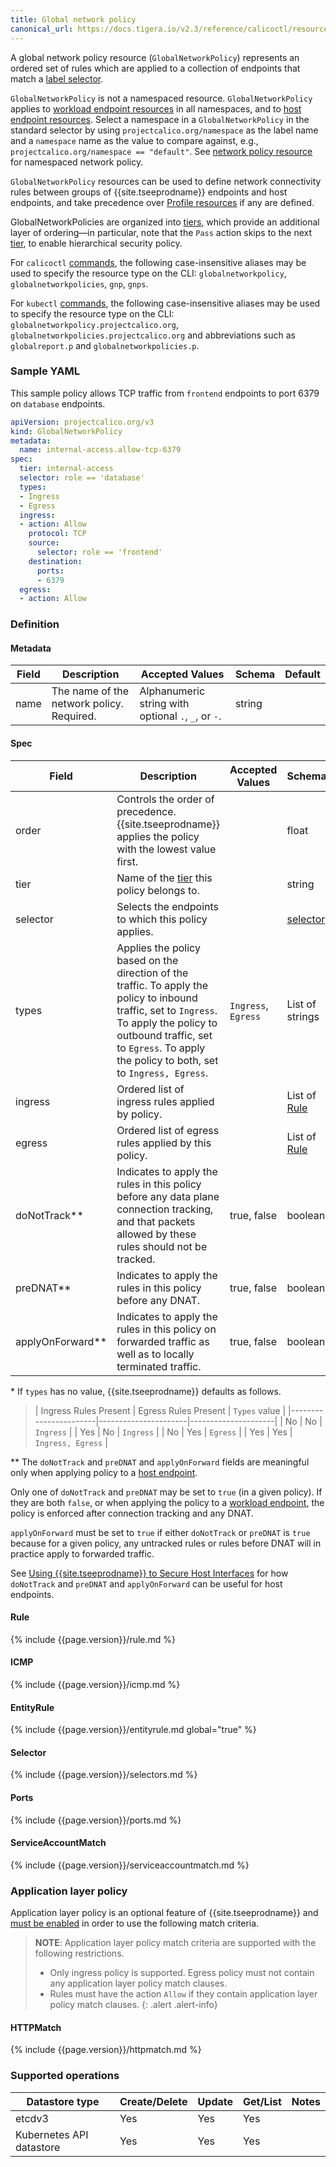 ```yaml
---
title: Global network policy
canonical_url: https://docs.tigera.io/v2.3/reference/calicoctl/resources/globalnetworkpolicy
---
```


A global network policy resource (`GlobalNetworkPolicy`) represents an ordered set of rules which are applied
to a collection of endpoints that match a [label selector](#selector).

`GlobalNetworkPolicy` is not a namespaced resource. `GlobalNetworkPolicy` applies to [workload endpoint resources]({{site.url}}/{{page.version}}/reference/resources/workloadendpoint) in all namespaces, and to [host endpoint resources]({{site.url}}/{{page.version}}/reference/resources/hostendpoint).
Select a namespace in a `GlobalNetworkPolicy` in the standard selector by using
`projectcalico.org/namespace` as the label name and a `namespace` name as the
value to compare against, e.g., `projectcalico.org/namespace == "default"`.
See [network policy resource]({{site.url}}/{{page.version}}/reference/resources/networkpolicy) for namespaced network policy.

`GlobalNetworkPolicy` resources can be used to define network connectivity rules between groups of {{site.tseeprodname}} endpoints and host endpoints, and
take precedence over [Profile resources]({{site.url}}/{{page.version}}/reference/resources/profile) if any are defined.

GlobalNetworkPolicies are organized into [tiers]({{site.url}}/{{page.version}}/reference/resources/tier), which provide an additional layer of ordering—in particular, note that the `Pass` action skips to the
next [tier]({{site.url}}/{{page.version}}/reference/resources/tier), to enable hierarchical security policy.

For `calicoctl` [commands]({{site.url}}/{{page.version}}/reference/calicoctl/), the following case-insensitive aliases
may be used to specify the resource type on the CLI:
`globalnetworkpolicy`, `globalnetworkpolicies`, `gnp`, `gnps`.

For `kubectl` [commands](https://kubernetes.io/docs/reference/kubectl/overview/), the following case-insensitive aliases
may be used to specify the resource type on the CLI:
`globalnetworkpolicy.projectcalico.org`, `globalnetworkpolicies.projectcalico.org` and abbreviations such as
`globalreport.p` and `globalnetworkpolicies.p`.

### Sample YAML

This sample policy allows TCP traffic from `frontend` endpoints to port 6379 on
`database` endpoints.

```yaml
apiVersion: projectcalico.org/v3
kind: GlobalNetworkPolicy
metadata:
  name: internal-access.allow-tcp-6379
spec:
  tier: internal-access
  selector: role == 'database'
  types:
  - Ingress
  - Egress
  ingress:
  - action: Allow
    protocol: TCP
    source:
      selector: role == 'frontend'
    destination:
      ports:
      - 6379
  egress:
  - action: Allow
```

### Definition

#### Metadata

| Field | Description                               | Accepted Values                                     | Schema | Default |
|-------|-------------------------------------------|-----------------------------------------------------|--------|---------|
| name  | The name of the network policy. Required. | Alphanumeric string with optional `.`, `_`, or `-`. | string |         |

#### Spec

| Field              | Description                                                                                                                                           | Accepted Values | Schema                | Default |
|--------------------|-------------------------------------------------------------------------------------------------------------------------------------------------------|-----------------|-----------------------|---------|
| order              | Controls the order of precedence. {{site.tseeprodname}} applies the policy with the lowest value first.                                                   |                 | float                 |         |
| tier               | Name of the [tier]({{site.url}}/{{page.version}}/reference/resources/tier) this policy belongs to.                                                   |                 | string                 |  `default` |
| selector           | Selects the endpoints to which this policy applies.                                                                                                   |                 | [selector](#selector) | all()   |
| types              | Applies the policy based on the direction of the traffic. To apply the policy to inbound traffic, set to `Ingress`. To apply the policy to outbound traffic, set to `Egress`. To apply the policy to both, set to `Ingress, Egress`. | `Ingress`, `Egress`  | List of strings | Depends on presence of ingress/egress rules\* |
| ingress            | Ordered list of ingress rules applied by policy.                                                                                                      |                 | List of [Rule](#rule) |         |
| egress             | Ordered list of egress rules applied by this policy.                                                                                                  |                 | List of [Rule](#rule) |         |
| doNotTrack\*\*     | Indicates to apply the rules in this policy before any data plane connection tracking, and that packets allowed by these rules should not be tracked. | true, false     | boolean               | false   |
| preDNAT\*\*        | Indicates to apply the rules in this policy before any DNAT.                                                                                          | true, false     | boolean               | false   |
| applyOnForward\*\* | Indicates to apply the rules in this policy on forwarded traffic as well as to locally terminated traffic.                                            | true, false     | boolean               | false   |

\* If `types` has no value, {{site.tseeprodname}} defaults as follows.

>| Ingress Rules Present | Egress Rules Present | `Types` value       |
 |-----------------------|----------------------|---------------------|
 | No                    | No                   | `Ingress`           |
 | Yes                   | No                   | `Ingress`           |
 | No                    | Yes                  | `Egress`            |
 | Yes                   | Yes                  | `Ingress, Egress`   |

\*\* The `doNotTrack` and `preDNAT` and `applyOnForward` fields are meaningful
only when applying policy to a [host endpoint]({{site.url}}/{{page.version}}/reference/resources/hostendpoint).

Only one of `doNotTrack` and `preDNAT` may be set to `true` (in a given policy). If they are both `false`, or when applying the policy to a
[workload endpoint]({{site.url}}/{{page.version}}/reference/resources/workloadendpoint),
the policy is enforced after connection tracking and any DNAT.

`applyOnForward` must be set to `true` if either `doNotTrack` or `preDNAT` is
`true` because for a given policy, any untracked rules or rules before DNAT will
 in practice apply to forwarded traffic.

See [Using {{site.tseeprodname}} to Secure Host Interfaces]({{site.url}}/{{page.version}}/security/host-endpoints/)
for how `doNotTrack` and `preDNAT` and `applyOnForward` can be useful for host endpoints.

#### Rule

{% include {{page.version}}/rule.md %}

#### ICMP

{% include {{page.version}}/icmp.md %}

#### EntityRule

{% include {{page.version}}/entityrule.md global="true" %}

#### Selector

{% include {{page.version}}/selectors.md %}

#### Ports

{% include {{page.version}}/ports.md %}

#### ServiceAccountMatch

{% include {{page.version}}/serviceaccountmatch.md %}

### Application layer policy

Application layer policy is an optional feature of {{site.tseeprodname}} and
[must be enabled]({{site.url}}/{{page.version}}/getting-started/kubernetes/installation/app-layer-policy)
in order to use the following match criteria.

> **NOTE**: Application layer policy match criteria are supported with the following restrictions.
>  * Only ingress policy is supported. Egress policy must not contain any application layer policy match clauses.
>  * Rules must have the action `Allow` if they contain application layer policy match clauses.
{: .alert .alert-info}

#### HTTPMatch

{% include {{page.version}}/httpmatch.md %}

### Supported operations

| Datastore type           | Create/Delete | Update | Get/List | Notes
|--------------------------|---------------|--------|----------|------
| etcdv3                   | Yes           | Yes    | Yes      |
| Kubernetes API datastore | Yes           | Yes    | Yes      |
